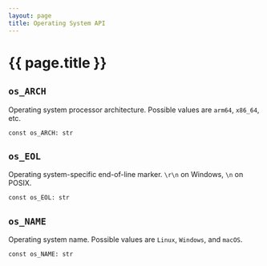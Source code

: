 ```yaml
---
layout: page
title: Operating System API
---
```


# {{ page.title }}

## `os_ARCH`
Operating system processor architecture. Possible values are `arm64`, `x86_64`, etc.

```the
const os_ARCH: str
```

## `os_EOL`
Operating system-specific end-of-line marker. `\r\n` on Windows, `\n` on POSIX.

```the
const os_EOL: str
```

## `os_NAME`
Operating system name. Possible values are `Linux`, `Windows`, and `macOS`.

```the
const os_NAME: str
```
